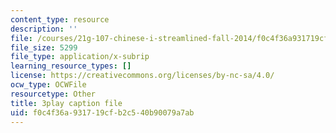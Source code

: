 ```yaml
---
content_type: resource
description: ''
file: /courses/21g-107-chinese-i-streamlined-fall-2014/f0c4f36a931719cfb2c540b90079a7ab_FtIdQUcZlWU.srt
file_size: 5299
file_type: application/x-subrip
learning_resource_types: []
license: https://creativecommons.org/licenses/by-nc-sa/4.0/
ocw_type: OCWFile
resourcetype: Other
title: 3play caption file
uid: f0c4f36a-9317-19cf-b2c5-40b90079a7ab
---
```


